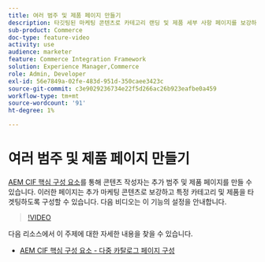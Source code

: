 ```yaml
---
title: 여러 범주 및 제품 페이지 만들기
description: 타깃팅된 마케팅 콘텐츠로 카테고리 랜딩 및 제품 세부 사항 페이지를 보강하는 방법을 알아봅니다.
sub-product: Commerce
doc-type: feature-video
activity: use
audience: marketer
feature: Commerce Integration Framework
solution: Experience Manager,Commerce
role: Admin, Developer
exl-id: 56e7849a-02fe-483d-951d-350caee3423c
source-git-commit: c3e9029236734e22f5d266ac26b923eafbe0a459
workflow-type: tm+mt
source-wordcount: '91'
ht-degree: 1%

---
```


# 여러 범주 및 제품 페이지 만들기

[AEM CIF 핵심 구성 요소](https://github.com/adobe/aem-core-cif-components)를 통해 콘텐츠 작성자는 추가 범주 및 제품 페이지를 만들 수 있습니다. 이러한 페이지는 추가 마케팅 콘텐츠로 보강하고 특정 카테고리 및 제품을 타겟팅하도록 구성할 수 있습니다. 다음 비디오는 이 기능의 설정을 안내합니다.

>[!VIDEO](https://video.tv.adobe.com/v/32788/?quality=12&captions=kor)

다음 리소스에서 이 주제에 대한 자세한 내용을 찾을 수 있습니다.

- [AEM CIF 핵심 구성 요소 - 다중 카탈로그 페이지 구성](https://github.com/adobe/aem-core-cif-components/wiki/configuration#multi-catalog-page-template-configuration)
